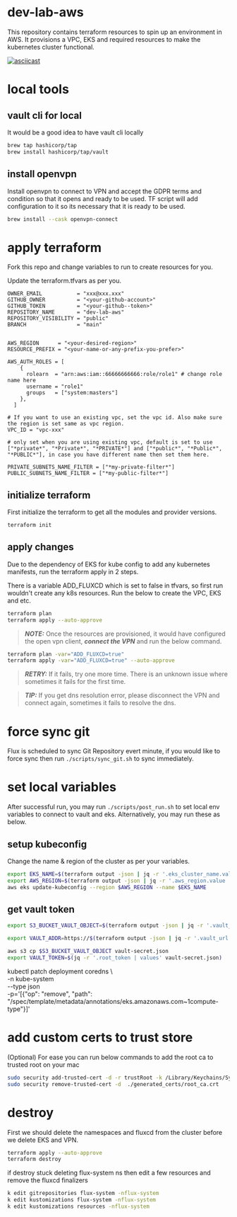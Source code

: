# dev-lab-aws
This repository contains terraform resources to spin up an environment in AWS. 
It provisions a VPC, EKS and required resources to make the kubernetes cluster functional.


[![asciicast](https://asciinema.org/a/492624.svg)](https://asciinema.org/a/492624?speed=1)


# local tools

## vault cli for local
It would be a good idea to have vault cli locally

```bash
brew tap hashicorp/tap       
brew install hashicorp/tap/vault
```
## install openvpn
Install openvpn to connect to VPN and accept the GDPR terms and condition so that it opens and ready to be used. TF script will add configuration to it so its necessary that it is ready to be used. 

```bash
brew install --cask openvpn-connect
```


# apply terraform
Fork this repo and change variables to run to create resources for you.


Update the terraform.tfvars as per you.


```
OWNER_EMAIL           = "xxx@xxx.xxx"
GITHUB_OWNER          = "<your-github-account>"
GITHUB_TOKEN          = "<your-github--token>"
REPOSITORY_NAME       = "dev-lab-aws"
REPOSITORY_VISIBILITY = "public"
BRANCH                = "main"


AWS_REGION      = "<your-desired-region>"
RESOURCE_PREFIX = "<your-name-or-any-prefix-you-prefer>"

AWS_AUTH_ROLES = [
    {
      rolearn  = "arn:aws:iam::66666666666:role/role1" # change role name here
      username = "role1"
      groups   = ["system:masters"]
    },
  ]

# If you want to use an existing vpc, set the vpc id. Also make sure the region is set same as vpc region. 
VPC_ID = "vpc-xxx"

# only set when you are using existing vpc, default is set to use ["*private*", "*Private*", "*PRIVATE*"] and ["*public*", "*Public*", "*PUBLIC*"], in case you have different name then set them here. 

PRIVATE_SUBNETS_NAME_FILTER = ["*my-private-filter*"]
PUBLIC_SUBNETS_NAME_FILTER = ["*my-public-filter*"]
```

## initialize terraform

First initialize the terraform to get all the modules and provider versions.

```bash
terraform init
```

## apply changes
Due to the dependency of EKS for kube config to add any kubernetes manifests, run the terraform apply in 2 steps. 

There is a variable ADD_FLUXCD which is set to false in tfvars, so first run wouldn't create any k8s resources. Run the below to create the VPC, EKS and etc.

```bash
terraform plan 
terraform apply --auto-approve
```


> **_NOTE:_** Once the resources are provisioned, it would have configured the open vpn client, **_connect the VPN_** and run the below command. 

```bash
terraform plan -var="ADD_FLUXCD=true"
terraform apply -var="ADD_FLUXCD=true" --auto-approve
```
> **_RETRY:_** If it fails, try one more time. There is an unknown issue where sometimes it fails for the first time. 

> **_TIP:_**  If you get dns resolution error, please disconnect the VPN and connect again, sometimes it fails to resolve the dns. 

# force sync git
Flux is scheduled to sync Git Repository evert minute, if you would like to force sync then run `./scripts/sync_git.sh` to sync immediately.

# set local variables
After successful run, you may run `./scripts/post_run.sh` to set local env variables to connect to vault and eks. Alternatively, you may run these as below. 

## setup kubeconfig

Change the name & region of the cluster as per your variables.

```bash
export EKS_NAME=$(terraform output -json | jq -r '.eks_cluster_name.value | values')
export AWS_REGION=$(terraform output -json | jq -r '.aws_region.value | values')
aws eks update-kubeconfig --region $AWS_REGION --name $EKS_NAME
```
## get vault token 



```bash
export S3_BUCKET_VAULT_OBJECT=$(terraform output -json | jq -r '.vault_s3_bucket.value | values')

export VAULT_ADDR=https://$(terraform output -json | jq -r '.vault_url.value | values')

aws s3 cp $S3_BUCKET_VAULT_OBJECT vault-secret.json 
export VAULT_TOKEN=$(jq -r '.root_token | values' vault-secret.json)
```

kubectl patch deployment coredns \                       
    -n kube-system \
    --type json \
    -p='[{"op": "remove", "path": "/spec/template/metadata/annotations/eks.amazonaws.com~1compute-type"}]'

    
# add custom certs to trust store
(Optional) For ease you can run below commands to add the root ca to trusted root on your mac

```bash
sudo security add-trusted-cert -d -r trustRoot -k /Library/Keychains/System.keychain ./generated_certs/root_ca.crt
sudo security remove-trusted-cert -d  ./generated_certs/root_ca.crt   
```

# destroy
First we should delete the namespaces and fluxcd from the cluster before we delete EKS and VPN. 

```bash
terraform apply --auto-approve
terraform destroy
```

if destroy stuck deleting  flux-system ns then edit a few resources and remove the fluxcd finalizers

```bash
k edit gitrepositories flux-system -nflux-system
k edit kustomizations flux-system -nflux-system
k edit kustomizations resources -nflux-system
```